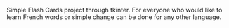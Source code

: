 Simple Flash Cards project through tkinter. 
For everyone who would like to learn French words or simple change can be done for any other language.
